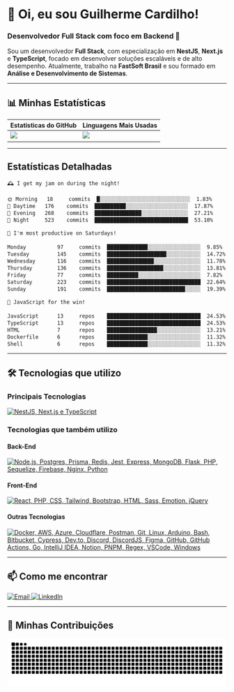 # 👋 Oi, eu sou Guilherme Cardilho!

### Desenvolvedor Full Stack com foco em Backend 🚀

Sou um desenvolvedor **Full Stack**, com especialização em **NestJS**, **Next.js** e **TypeScript**, focado em desenvolver soluções escaláveis e de alto desempenho. Atualmente, trabalho na **FastSoft Brasil** e sou formado em **Análise e Desenvolvimento de Sistemas**.

---

## 📊 Minhas Estatísticas

| Estatísticas do GitHub | Linguagens Mais Usadas |
|------------------------|------------------------|
| <img src="https://github-readme-stats-nine-gamma-40.vercel.app/api?username=guicardilho&locale=pt-BR&hide_rank=true&rank_icon=github&show_icons=true&include_all_commits=true&hide=stars,issues,contribs&show=prs_merged&api_domain=https://github-readme-stats-nine-gamma-40.vercel.app&theme=dark" width="650"/> | <img src="https://github-readme-stats.vercel.app/api/top-langs/?username=guicardilho&layout=compact&theme=dark&include_all_commits=true&locale=pt-BR" width="340"/> |


---

## Estatísticas Detalhadas

<!-- README-STATS:START -->

```
🕰️ I get my jam on during the night!

🌞 Morning  	18     commits	█░░░░░░░░░░░░░░░░░░░░░░░░░░░░░	1.83%
🌆 Daytime  	176    commits	██████████░░░░░░░░░░░░░░░░░░░░	17.87%
🌃 Evening  	268    commits	███████████████░░░░░░░░░░░░░░░	27.21%
🌙 Night    	523    commits	██████████████████████████████	53.10%
```

```
📅 I'm most productive on Saturdays!

Monday      	97     commits	█████████████░░░░░░░░░░░░░░░░░	9.85%
Tuesday     	145    commits	███████████████████░░░░░░░░░░░	14.72%
Wednesday   	116    commits	███████████████░░░░░░░░░░░░░░░	11.78%
Thursday    	136    commits	██████████████████░░░░░░░░░░░░	13.81%
Friday      	77     commits	██████████░░░░░░░░░░░░░░░░░░░░	7.82%
Saturday    	223    commits	██████████████████████████████	22.64%
Sunday      	191    commits	█████████████████████████░░░░░	19.39%
```

```
🧪 JavaScript for the win!

JavaScript  	13     repos	██████████████████████████████	24.53%
TypeScript  	13     repos	██████████████████████████████	24.53%
HTML        	7      repos	████████████████░░░░░░░░░░░░░░	13.21%
Dockerfile  	6      repos	█████████████░░░░░░░░░░░░░░░░░	11.32%
Shell       	6      repos	█████████████░░░░░░░░░░░░░░░░░	11.32%
```

<!-- README-STATS:END -->

---

## 🛠️ Tecnologias que utilizo

### **Principais Tecnologias**
[![NestJS, Next.js e TypeScript](https://skillicons.dev/icons?i=nestjs,nextjs,typescript&theme=dark)](https://skillicons.dev)

### **Tecnologias que também utilizo**

#### **Back-End**
[![Node.js, Postgres, Prisma, Redis, Jest, Express, MongoDB, Flask, PHP, Sequelize, Firebase, Nginx, Python](https://skillicons.dev/icons?i=nodejs,postgres,prisma,redis,jest,express,mongodb,flask,php,sequelize,firebase,nginx,py&theme=dark)](https://skillicons.dev)

#### **Front-End**
[![React, PHP, CSS, Tailwind, Bootstrap, HTML, Sass, Emotion, jQuery](https://skillicons.dev/icons?i=react,php,css,tailwind,bootstrap,html,sass,emotion,jquery&theme=dark)](https://skillicons.dev)

#### **Outras Tecnologias**
[![Docker, AWS, Azure, Cloudflare, Postman, Git, Linux, Arduino, Bash, Bitbucket, Cypress, Dev.to, Discord, DiscordJS, Figma, GitHub, GitHub Actions, Go, IntelliJ IDEA, Notion, PNPM, Regex, VSCode, Windows](https://skillicons.dev/icons?i=docker,aws,azure,cloudflare,postman,git,linux,arduino,bash,bitbucket,cypress,devto,discord,discordjs,figma,github,githubactions,go,idea,notion,pnpm,regex,vscode,windows&theme=dark)](https://skillicons.dev)

---

## 📫 Como me encontrar

<p align="start">
  <a href="mailto:gui_cardilho@hotmail.com">
    <img src="https://img.shields.io/badge/-Email-%23333?style=for-the-badge&logo=gmail&logoColor=white" alt="Email">
  </a>
  <a href="https://www.linkedin.com/in/guilherme-cardilho" target="_blank">
    <img src="https://img.shields.io/badge/-LinkedIn-%230077B5?style=for-the-badge&logo=linkedin&logoColor=white" alt="LinkedIn">
  </a>
</p>

---

## 🐍 Minhas Contribuições

<picture>
  <source media="(prefers-color-scheme: dark)" srcset="https://raw.githubusercontent.com/GuiCardilho/GuiCardilho/output/github-snake-dark.svg" />
  <source media="(prefers-color-scheme: light)" srcset="https://raw.githubusercontent.com/GuiCardilho/GuiCardilho/output/github-snake.svg" />
  <img alt="github-snake" src="https://raw.githubusercontent.com/GuiCardilho/GuiCardilho/output/github-snake.svg" />
</picture>
